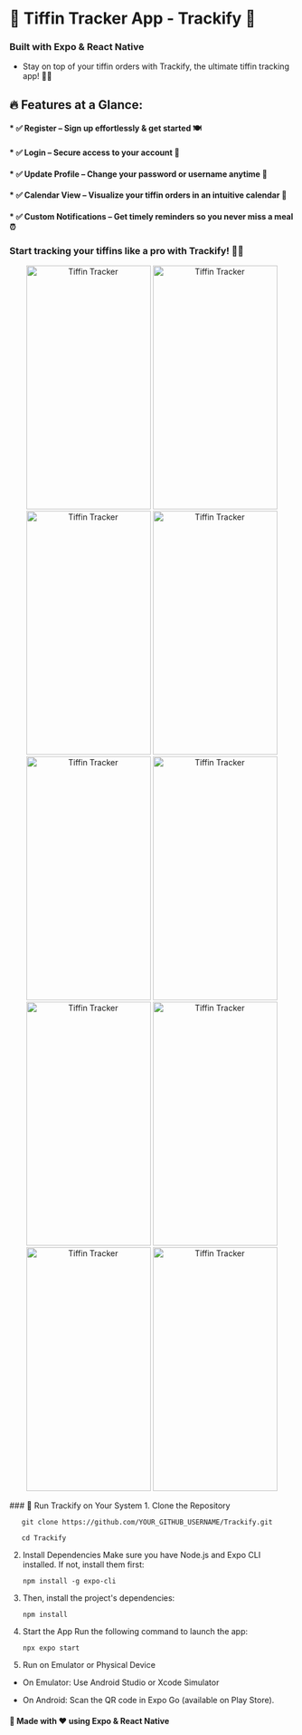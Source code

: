 # 🍱 Tiffin Tracker App - Trackify 🚀
### Built with Expo & React Native
* Stay on top of your tiffin orders with Trackify, the ultimate tiffin tracking app! 📆✨

  
## 🔥 Features at a Glance:

#### * ✅ Register – Sign up effortlessly & get started 🍽️
#### * ✅ Login – Secure access to your account 🔐
#### * ✅ Update Profile – Change your password or username anytime 🔄
#### * ✅ Calendar View – Visualize your tiffin orders in an intuitive calendar 📅
#### * ✅ Custom Notifications – Get timely reminders so you never miss a meal ⏰


###  Start tracking your tiffins like a pro with Trackify! 🚀🔥

<p align = "center">
<img src="https://github.com/user-attachments/assets/061e3a88-1503-46bb-be78-67bfd334865c" alt="Tiffin Tracker" width="220" height="430">
<img src="https://github.com/user-attachments/assets/e731fe1f-a5cf-42e0-a4f5-92cf28faa663" alt="Tiffin Tracker" width="220" height="430">
<img src="https://github.com/user-attachments/assets/30a754e2-ee37-43a9-84ab-9d296adfc4e6" alt="Tiffin Tracker" width="220" height="430">
<img src="https://github.com/user-attachments/assets/5870a611-4d02-4afc-8a6a-80f47b4925db" alt="Tiffin Tracker" width="220" height="430">
<img src="https://github.com/user-attachments/assets/b448d97b-903a-4ffc-8455-ca78c72f525c" alt="Tiffin Tracker" width="220" height="430">
<img src="https://github.com/user-attachments/assets/8521bea4-3da9-4f11-89d9-06cbd3d1497d" alt="Tiffin Tracker"width="220" height="430">
<img src="https://github.com/user-attachments/assets/b5380251-7a00-48cc-a5f0-6bba472a8cf1" alt="Tiffin Tracker" width="220" height="430">
  <img src="https://github.com/user-attachments/assets/3ad4eb6b-f1e9-47ce-a907-153594783c5a" alt="Tiffin Tracker" width="220" height="430">
<img src="https://github.com/user-attachments/assets/7e180f2d-3713-441e-a403-b0a2aa66c078" alt="Tiffin Tracker" width="220" height="430">
<img src="https://github.com/user-attachments/assets/ca875080-f1f8-4a3e-93e5-eb88d6bd1c4a" alt="Tiffin Tracker" width="220" height="430">
</p>
### 🚀 Run Trackify on Your System
1. Clone the Repository

       git clone https://github.com/YOUR_GITHUB_USERNAME/Trackify.git

       cd Trackify
2. Install Dependencies
Make sure you have Node.js and Expo CLI installed. If not, install them first:

       npm install -g expo-cli
3. Then, install the project's dependencies:

       npm install
3. Start the App
Run the following command to launch the app:

       npx expo start
   
5.  Run on Emulator or Physical Device

* On Emulator: Use Android Studio or Xcode Simulator


* On Android: Scan the QR code in Expo Go (available on Play Store).

####  📌 Made with ❤️ using Expo & React Native

